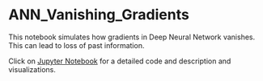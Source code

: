 # ANN_Vanishing_Gradients
This notebook simulates how gradients in Deep Neural Network vanishes. This can lead to loss of past information.

Click on [Jupyter Notebook](https://github.com/aprasad13/ANN_Vanishing_Gradients/blob/master/Vanishing_Gradients.ipynb) for a detailed code and description and visualizations.
